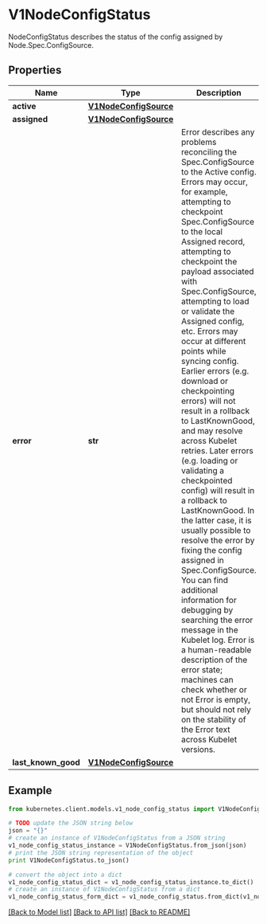 # V1NodeConfigStatus

NodeConfigStatus describes the status of the config assigned by Node.Spec.ConfigSource.

## Properties

Name | Type | Description | Notes
------------ | ------------- | ------------- | -------------
**active** | [**V1NodeConfigSource**](V1NodeConfigSource.md) |  | [optional] 
**assigned** | [**V1NodeConfigSource**](V1NodeConfigSource.md) |  | [optional] 
**error** | **str** | Error describes any problems reconciling the Spec.ConfigSource to the Active config. Errors may occur, for example, attempting to checkpoint Spec.ConfigSource to the local Assigned record, attempting to checkpoint the payload associated with Spec.ConfigSource, attempting to load or validate the Assigned config, etc. Errors may occur at different points while syncing config. Earlier errors (e.g. download or checkpointing errors) will not result in a rollback to LastKnownGood, and may resolve across Kubelet retries. Later errors (e.g. loading or validating a checkpointed config) will result in a rollback to LastKnownGood. In the latter case, it is usually possible to resolve the error by fixing the config assigned in Spec.ConfigSource. You can find additional information for debugging by searching the error message in the Kubelet log. Error is a human-readable description of the error state; machines can check whether or not Error is empty, but should not rely on the stability of the Error text across Kubelet versions. | [optional] 
**last_known_good** | [**V1NodeConfigSource**](V1NodeConfigSource.md) |  | [optional] 

## Example

```python
from kubernetes.client.models.v1_node_config_status import V1NodeConfigStatus

# TODO update the JSON string below
json = "{}"
# create an instance of V1NodeConfigStatus from a JSON string
v1_node_config_status_instance = V1NodeConfigStatus.from_json(json)
# print the JSON string representation of the object
print V1NodeConfigStatus.to_json()

# convert the object into a dict
v1_node_config_status_dict = v1_node_config_status_instance.to_dict()
# create an instance of V1NodeConfigStatus from a dict
v1_node_config_status_form_dict = v1_node_config_status.from_dict(v1_node_config_status_dict)
```
[[Back to Model list]](../README.md#documentation-for-models) [[Back to API list]](../README.md#documentation-for-api-endpoints) [[Back to README]](../README.md)


